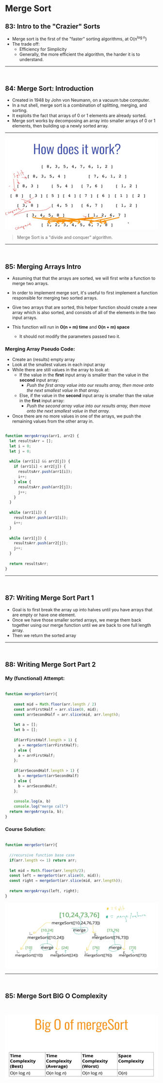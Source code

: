  

# Merge Sort

## 83: Intro to the "Crazier" Sorts

- Merge sort is the first of the "faster" sorting algorithms, at O(n<sup>log n</sup>)
- The trade off:
  - Efficiency for Simplicity
  - Generally, the more efficient the algorithm, the harder it is to understand. 

---
<br>

## 84:  Merge Sort: Introduction

- Created in 1948 by John von Neumann, on a vacuum tube computer.
- In a nut shell, merge sort is a combination of splitting, merging, and sorting.
- It exploits the fact that arrays of 0 or 1 elements are already sorted. 
- Merge sort works by decomposing an array into smaller arrays of 0 or 1 elements, then building up a newly sorted array. 

---

![M](./resources/MergeSort.JPG)
<br>

> Merge Sort is a "divide and conquer" algorithm. 

---
<br>

## 85: Merging Arrays Intro

- Assuming that that the arrays are sorted, we will first write a function to merge two arrays.

- In order to implement merge sort, it's useful to first implement a function responsible for merging two sorted arrays.
- Give two arrays that are sorted, this helper function should create a new array which is also sorted, and consists of all of the elements in the two input arrays.
- This function will run in **O(n + m) time** and **O(n + m) space**
  - It should not modify the parameters passed two it.

### Merging Array Pseudo Code:

  - Create an (results) empty array
  - Look at the smallest values in each input array
  - While there are still values in the array to look at:
    - If the value in the **first** input array is smaller than the value in the **second** input array:
      - *Push the first array value into our results array, then move onto the next smallest value in that array.*
    - Else, if the value in the **second** input array is smaller than the value in the **first** input array:
      - *Push the second array value into our results array, then move onto the next smallest value in that array.*
  - Once there are no more values in one of the arrays, we push the remaining values from the other array in.

```js

function mergeArrays(arr1, arr2) {
  let resultsArr = [];
  let i = 0;
  let j = 0;

  while (arr1[i] && arr2[j]) {
    if (arr1[i] < arr2[j]) {
      resultsArr.push(arr1[i]);
      i++;
    } else {
      resultsArr.push(arr2[j]);
      j++;
    }
  }

  while (arr1[i]) {
    resultsArr.push(arr1[i]);
    i++;
  }

  while (arr1[j]) {
    resultsArr.push(arr2[j]);
    j++;
  }

  return resultsArr;
}

```
---
<br> 

## 87: Writing Merge Sort Part 1

- Goal is to first break the array up into halves until you have arrays that are empty or have one element.
- Once we have those smaller sorted arrays, we merge them back together using our merge function until we are back to one full length array.
- Then we return the sorted array

---
<br>

## 88: Writing Merge Sort Part 2


### My (functional) Attempt:

```js

function mergeSort(arr){

    const mid = Math.floor(arr.length / 2)
    const arrFirstHalf = arr.slice(0, mid);
    const arrSecondHalf = arr.slice(mid, arr.length);

    let a = [];
    let b = [];

    if(arrFirstHalf.length > 1) {
      a = mergeSort(arrFirstHalf);
    } else {
      a = arrFirstHalf;
    };

    if(arrSecondHalf.length > 1) {
      b = mergeSort(arrSecondHalf)
    } else {
      b = arrSecondHalf;
    };

    console.log(a, b)
    console.log("merge call")
  return mergeArrays(a, b);
}

```
### Course Solution:

```js

function mergeSort(arr){

  //recursive function base case
  if(arr.length <= 1) return arr;

  let mid = Math.floor(arr.length/2);
  const left = mergeSort(arr.slice(0, mid));
  const right = mergeSort(arr.slice(mid, arr.length));

  return mergeArrays(left, right);
}

```

![MergeSort2](resources/Merge2.jpg)
<br>

---
<br>

## 85: Merge Sort BIG O Complexity
<br>



![bigO](resources/MergeBigO.JPG)